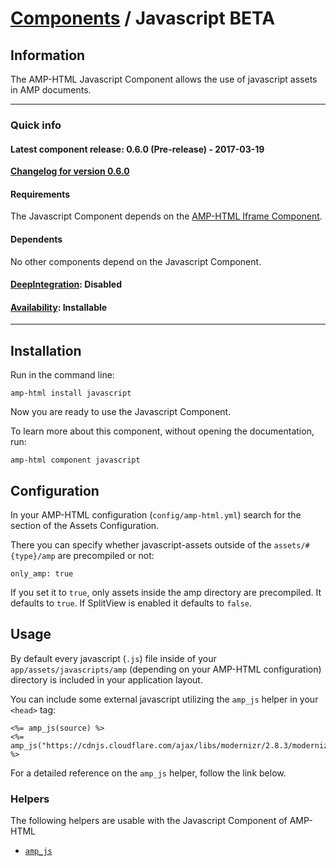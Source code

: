 
# [Components](https://github.com/slooob/amp-html/tree/master/lib/amp-html/components/docs) / Javascript BETA


## Information

The AMP-HTML Javascript Component allows the use of javascript assets in AMP documents.

---

### Quick info

#### Latest component release: 0.6.0 (Pre-release) - 2017-03-19

[**Changelog for version 0.6.0**](https://github.com/slooob/amp-html/blob/master/CHANGELOG.md#060-pre-release---2017-03-19)

#### Requirements

The Javascript Component depends on the [AMP-HTML Iframe Component](https://github.com/slooob/amp-html/tree/master/lib/amp-html/components/docs/iframe.md).

#### Dependents

No other components depend on the Javascript Component.

#### [DeepIntegration](https://github.com/slooob/amp-html/tree/master/lib/amp-html/components/docs#deepintegration-components): Disabled

#### [Availability](https://github.com/slooob/amp-html/tree/master/lib/amp-html/components/docs#availability-of-components): Installable

---

## Installation

Run in the command line:

    amp-html install javascript

Now you are ready to use the Javascript Component.

To learn more about this component, without opening the documentation, run:

    amp-html component javascript


## Configuration

In your AMP-HTML configuration (`config/amp-html.yml`) search for the section of the Assets Configuration.

There you can specify whether javascript-assets outside of the `assets/#{type}/amp` are precompiled or not:

    only_amp: true

If you set it to `true`, only assets inside the amp directory are precompiled. It defaults to `true`. If SplitView is enabled it defaults to `false`.


## Usage

By default every javascript (`.js`) file inside of your `app/assets/javascripts/amp` (depending on your AMP-HTML configuration) directory is included in your application layout.

You can include some external javascript utilizing the `amp_js` helper in your `<head>` tag:

    <%= amp_js(source) %>
    <%= amp_js("https://cdnjs.cloudflare.com/ajax/libs/modernizr/2.8.3/modernizr.min.js") %>

For a detailed reference on the `amp_js` helper, follow the link below.


### Helpers

The following helpers are usable with the Javascript Component of AMP-HTML

* [`amp_js`](https://github.com/slooob/amp-html/blob/master/lib/amp-html/helpers/docs/amp_js.md)
